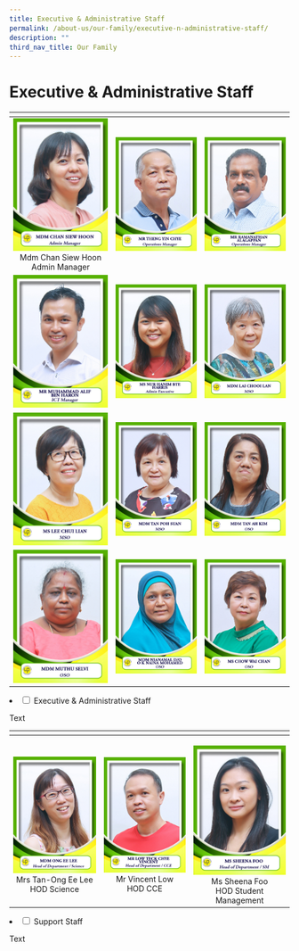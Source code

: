 ```yaml
---
title: Executive & Administrative Staff
permalink: /about-us/our-family/executive-n-administrative-staff/
description: ""
third_nav_title: Our Family
---
```

# Executive &amp; Administrative Staff



<table width="750px">
<thead>
  <tr>
    <th width="250px"></th>
    <th width="250px"></th>
    <th width="250px"></th>
  </tr>
</thead>
<tbody>
  <tr>
    <td width="250px" style="text-align: center;"><img src="/images/About%20us/Executive%20&%20Admin%20Staff/EAS.jpg"> Mdm Chan Siew Hoon<br>Admin Manager </td>
    <td width="250px" style="text-align: center;"><img src="/images/About%20us/Executive%20&%20Admin%20Staff/EAS2.jpg"> </td>
    <td width="250px" style="text-align: center;"><img src="/images/About%20us/Executive%20&%20Admin%20Staff/EAS3.jpg"> </td>
  </tr>
   <tr>
    <td width="250px" style="text-align: center;"><img src="/images/About%20us/Executive%20&%20Admin%20Staff/EAS4.jpg">  </td>
    <td width="250px" style="text-align: center;"><img src="/images/About%20us/Executive%20&%20Admin%20Staff/EAS5.jpg"> </td>
    <td width="250px" style="text-align: center;"><img src="/images/About%20us/Executive%20&%20Admin%20Staff/EAS6.jpg"> </td>
  </tr>
	  <tr>
    <td width="250px" style="text-align: center;"> <img src="/images/About%20us/Executive%20&%20Admin%20Staff/EAS7.jpg"> </td>
    <td width="250px" style="text-align: center;"><img src="/images/About%20us/Executive%20&%20Admin%20Staff/EAS8.jpg"> </td>
    <td width="250px" style="text-align: center;"><img src="/images/About%20us/Executive%20&%20Admin%20Staff/EAS9.jpg"> </td>
  </tr>
		<tr>
    <td width="250px" style="text-align: center;"><img src="/images/About%20us/Executive%20&%20Admin%20Staff/EAS10.jpg">  </td>
    <td width="250px" style="text-align: center;"><img src="/images/About%20us/Executive%20&%20Admin%20Staff/EAS11.jpg"> </td>
    <td width="250px" style="text-align: center;"><img src="/images/About%20us/Executive%20&%20Admin%20Staff/EAS12.jpg"> </td>
  </tr>
</tbody>
</table>

<li>
    <input id="accordion1" type="checkbox">
    <label for="accordion1">Executive & Administrative Staff</label>
    <div>
      <p>Text</p>
      <table width="750px">
<thead>
  <tr>
    <th width="250px"></th>
    <th width="250px"></th>
    <th width="250px"></th>
  </tr>
</thead>
<tbody>
  <tr>
    <td width="250px" style="text-align: center;"> </td>
    <td width="250px" style="text-align: center;"></td>
    <td width="250px" style="text-align: center;"></td>
  </tr>
   <tr>
    <td width="250px" style="text-align: center;"> </td>
    <td width="250px" style="text-align: center;"></td>
    <td width="250px" style="text-align: center;"></td>
  </tr>
	  <tr>
    <td width="250px" style="text-align: center;"> </td>
    <td width="250px" style="text-align: center;"></td>
    <td width="250px" style="text-align: center;"></td>
  </tr>
  <tr>
    <td width="250px" style="text-align: center;"><img src="/images/About%20us/Leaders%20&%20Management%20Committee/image11.jpg"> Mrs Tan-Ong Ee Lee<br>HOD Science</td>
    <td width="250px" style="text-align: center;"><img src="/images/About%20us/Leaders%20&%20Management%20Committee/image5.jpg"> Mr Vincent Low<br>HOD CCE </td>
    <td width="250px" style="text-align: center;"><img src="/images/About%20us/Leaders%20&%20Management%20Committee/image22.jpg">Ms Sheena Foo<br>HOD Student Management </td>
  </tr>
</tbody>
</table>  
</p>	
  </div>
	</li>
<li>
    <input id="accordion2" type="checkbox">
    <label for="accordion2">Support Staff</label>
    <div>
      <p>Text</p>
      <p>
      
</p>	
  </div>
	</li>